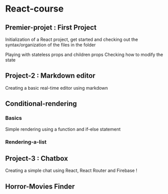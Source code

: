 # React-course

## Premier-projet : First Project
Initialization of a React project, get started and checking out the syntax/organization of the files in the folder

Playing with stateless props and children props
Checking how to modify the state

## Project-2 : Markdown editor
Creating a basic real-time editor using markdown


## Conditional-rendering
### Basics
Simple rendering using a function and if-else statement  
 
### Rendering-a-list

## Project-3 : Chatbox 
Creating a simple chat using React, React Router and Firebase !

## Horror-Movies Finder
